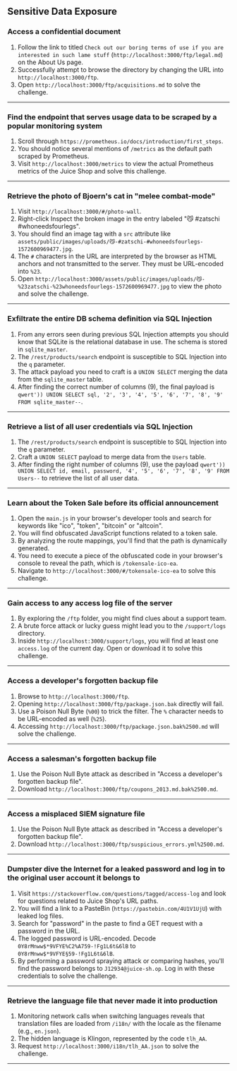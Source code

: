 ## Sensitive Data Exposure

### Access a confidential document
1.  Follow the link to titled `Check out our boring terms of use if you are interested in such lame stuff` (`http://localhost:3000/ftp/legal.md`) on the About Us page.
2.  Successfully attempt to browse the directory by changing the URL into `http://localhost:3000/ftp`.
3.  Open `http://localhost:3000/ftp/acquisitions.md` to solve the challenge.

---

### Find the endpoint that serves usage data to be scraped by a popular monitoring system
1.  Scroll through `https://prometheus.io/docs/introduction/first_steps`.
2.  You should notice several mentions of `/metrics` as the default path scraped by Prometheus.
3.  Visit `http://localhost:3000/metrics` to view the actual Prometheus metrics of the Juice Shop and solve this challenge.

---

### Retrieve the photo of Bjoern's cat in "melee combat-mode"
1.  Visit `http://localhost:3000/#/photo-wall`.
2.  Right-click Inspect the broken image in the entry labeled "😼 #zatschi #whoneedsfourlegs".
3.  You should find an image tag with a `src` attribute like `assets/public/images/uploads/😼-#zatschi-#whoneedsfourlegs-1572600969477.jpg`.
4.  The `#` characters in the URL are interpreted by the browser as HTML anchors and not transmitted to the server. They must be URL-encoded into `%23`.
5.  Open `http://localhost:3000/assets/public/images/uploads/😼-%23zatschi-%23whoneedsfourlegs-1572600969477.jpg` to view the photo and solve the challenge.

---

### Exfiltrate the entire DB schema definition via SQL Injection
1.  From any errors seen during previous SQL Injection attempts you should know that SQLite is the relational database in use. The schema is stored in `sqlite_master`.
2.  The `/rest/products/search` endpoint is susceptible to SQL Injection into the `q` parameter.
3.  The attack payload you need to craft is a `UNION SELECT` merging the data from the `sqlite_master` table.
4.  After finding the correct number of columns (9), the final payload is `qwert')) UNION SELECT sql, '2', '3', '4', '5', '6', '7', '8', '9' FROM sqlite_master--`.

---

### Retrieve a list of all user credentials via SQL Injection
1.  The `/rest/products/search` endpoint is susceptible to SQL Injection into the `q` parameter.
2.  Craft a `UNION SELECT` payload to merge data from the `Users` table.
3.  After finding the right number of columns (9), use the payload `qwert')) UNION SELECT id, email, password, '4', '5', '6', '7', '8', '9' FROM Users--` to retrieve the list of all user data.

---

### Learn about the Token Sale before its official announcement
1.  Open the `main.js` in your browser's developer tools and search for keywords like "ico", "token", "bitcoin" or "altcoin".
2.  You will find obfuscated JavaScript functions related to a token sale.
3.  By analyzing the route mappings, you'll find that the path is dynamically generated.
4.  You need to execute a piece of the obfuscated code in your browser's console to reveal the path, which is `/tokensale-ico-ea`.
5.  Navigate to `http://localhost:3000/#/tokensale-ico-ea` to solve this challenge.

---

### Gain access to any access log file of the server
1.  By exploring the `/ftp` folder, you might find clues about a support team.
2.  A brute force attack or lucky guess might lead you to the `/support/logs` directory.
3.  Inside `http://localhost:3000/support/logs`, you will find at least one `access.log` of the current day. Open or download it to solve this challenge.

---

### Access a developer's forgotten backup file
1.  Browse to `http://localhost:3000/ftp`.
2.  Opening `http://localhost:3000/ftp/package.json.bak` directly will fail.
3.  Use a Poison Null Byte (`%00`) to trick the filter. The `%` character needs to be URL-encoded as well (`%25`).
4.  Accessing `http://localhost:3000/ftp/package.json.bak%2500.md` will solve the challenge.

---

### Access a salesman's forgotten backup file
1.  Use the Poison Null Byte attack as described in "Access a developer's forgotten backup file".
2.  Download `http://localhost:3000/ftp/coupons_2013.md.bak%2500.md`.

---

### Access a misplaced SIEM signature file
1.  Use the Poison Null Byte attack as described in "Access a developer's forgotten backup file".
2.  Download `http://localhost:3000/ftp/suspicious_errors.yml%2500.md`.

---

### Dumpster dive the Internet for a leaked password and log in to the original user account it belongs to
1.  Visit `https://stackoverflow.com/questions/tagged/access-log` and look for questions related to Juice Shop's URL paths.
2.  You will find a link to a PasteBin (`https://pastebin.com/4U1V1UjU`) with leaked log files.
3.  Search for "password" in the paste to find a GET request with a password in the URL.
4.  The logged password is URL-encoded. Decode `0Y8rMnww$*9VFYE%C2%A759-!Fg1L6t&6lB` to `0Y8rMnww$*9VFYE§59-!Fg1L6t&6lB`.
5.  By performing a password spraying attack or comparing hashes, you'll find the password belongs to `J12934@juice-sh.op`. Log in with these credentials to solve the challenge.

---

### Retrieve the language file that never made it into production
1.  Monitoring network calls when switching languages reveals that translation files are loaded from `/i18n/` with the locale as the filename (e.g., `en.json`).
2.  The hidden language is Klingon, represented by the code `tlh_AA`.
3.  Request `http://localhost:3000/i18n/tlh_AA.json` to solve the challenge.

---
